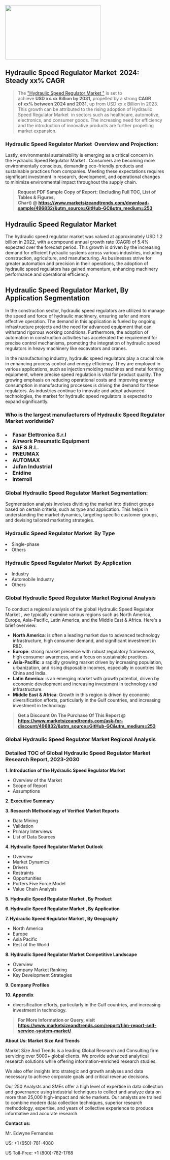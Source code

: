 <p><img class="alignnone size-medium wp-image-20088" src="https://ffe5etoiles.com/wp-content/uploads/2024/12/MST1-300x171.png" alt="" width="300" height="171" /></p><h2 id="ember46" class="ember-view reader-text-block__heading-2">Hydraulic Speed Regulator Market &nbsp;2024: Steady&nbsp;xx% CAGR</h2><blockquote id="ember47" class="ember-view reader-text-block__blockquote">The&nbsp;<a class="app-aware-link " href="https://www.marketsizeandtrends.com/download-sample/496832/&utm_source=GitHub-GC&utm_medium=253" target="_blank" data-test-app-aware-link="">"Hydraulic Speed Regulator Market "</a>&nbsp;is set to achieve&nbsp;<strong>USD&nbsp;xx.xx&nbsp;Billion by 2031,</strong>&nbsp;propelled by a strong&nbsp;<strong>CAGR of&nbsp;xx% between 2024 and 2031,</strong>&nbsp;up from USD xx.x Billion in 2023. This growth can be attributed to the rising adoption of&nbsp;Hydraulic Speed Regulator Market &nbsp;in sectors such as healthcare, automotive, electronics, and consumer goods. The increasing need for efficiency and the introduction of innovative products are further propelling market expansion.</blockquote><h3 id="ember48" class="ember-view reader-text-block__heading-3">Hydraulic Speed Regulator Market &nbsp;Overview and Projection:</h3><p id="ember49" class="ember-view reader-text-block__paragraph">Lastly, environmental sustainability is emerging as a critical concern in the&nbsp;Hydraulic Speed Regulator Market . Consumers are becoming more environmentally conscious, demanding eco-friendly products and sustainable practices from companies. Meeting these expectations requires significant investment in research, development, and operational changes to minimize environmental impact throughout the supply chain.</p><blockquote id="ember50" class="ember-view reader-text-block__blockquote"><strong>Request PDF Sample Copy of Report: (Including Full TOC, List of Tables &amp; Figures, Chart)&nbsp;@&nbsp;<strong><a href="https://www.marketsizeandtrends.com/download-sample/496832/&utm_source=GitHub-GC&utm_medium=253" target="_blank">https://www.marketsizeandtrends.com/download-sample/496832/&utm_source=GitHub-GC&utm_medium=253</a></strong></strong></blockquote><h3 class=""> <h2>Hydraulic Speed Regulator Market</h2><p>The hydraulic speed regulator market was valued at approximately USD 1.2 billion in 2022, with a compound annual growth rate (CAGR) of 5.4% expected over the forecast period. This growth is driven by the increasing demand for efficient hydraulic systems across various industries, including construction, agriculture, and manufacturing. As businesses strive for greater automation and precision in their operations, the adoption of hydraulic speed regulators has gained momentum, enhancing machinery performance and operational efficiency.</p><h2>Hydraulic Speed Regulator Market, By Application Segmentation</h2><p>In the construction sector, hydraulic speed regulators are utilized to manage the speed and force of hydraulic machinery, ensuring safer and more effective operation. The demand in this application is fueled by ongoing infrastructure projects and the need for advanced equipment that can withstand rigorous working conditions. Furthermore, the adoption of automation in construction activities has accelerated the requirement for precise control mechanisms, promoting the integration of hydraulic speed regulators in heavy machinery like excavators and cranes.</p><p>In the manufacturing industry, hydraulic speed regulators play a crucial role in enhancing process control and energy efficiency. They are employed in various applications, such as injection molding machines and metal forming equipment, where precise speed regulation is vital for product quality. The growing emphasis on reducing operational costs and improving energy consumption in manufacturing processes is driving the demand for these regulators. As industries continue to innovate and adopt advanced technologies, the market for hydraulic speed regulators is expected to expand significantly.</p></h3><h3 id="" class="">Who is the largest manufacturers of&nbsp;Hydraulic Speed Regulator Market worldwide?</h3><h3 class=""></Li><Li>Fasar Elettronica S.r.l</Li><Li> Airwork Pneumatic Equipment</Li><Li> SAF S.R.L.</Li><Li> PNEUMAX</Li><Li> AUTOMAX</Li><Li> Jufan Industrial</Li><Li> Enidine</Li><Li> Interroll</h3><h3 id="ember53" class="ember-view reader-text-block__heading-3">Global&nbsp;Hydraulic Speed Regulator Market Segmentation:</h3><p id="ember54" class="ember-view reader-text-block__paragraph">Segmentation analysis involves dividing the market into distinct groups based on certain criteria, such as type and application. This helps in understanding the market dynamics, targeting specific customer groups, and devising tailored marketing strategies.</p><h3 id="" class="">Hydraulic Speed Regulator Market &nbsp;By Type</h3><p></Li><Li>Single-phase</Li><Li> Others</p><h3 id="" class="">Hydraulic Speed Regulator Market &nbsp;By Application</h3><p class=""></Li><Li>Industry</Li><Li> Automobile Industry</Li><Li> Others</p><h3 id="ember62" class="ember-view reader-text-block__heading-3">Global Hydraulic Speed Regulator Market Regional Analysis</h3><p id="ember63" class="ember-view reader-text-block__paragraph">To conduct a regional analysis of the global Hydraulic Speed Regulator Market , we typically examine various regions such as North America, Europe, Asia-Pacific, Latin America, and the Middle East &amp; Africa. Here's a brief overview:</p><ul><li><strong>North America</strong>: is often a leading market due to advanced technology infrastructure, high consumer demand, and significant investment in R&amp;D.</li><li><strong>Europe</strong>: strong market presence with robust regulatory frameworks, high consumer awareness, and a focus on sustainable practices.</li><li><strong>Asia-Pacific</strong>: a rapidly growing market driven by increasing population, urbanization, and rising disposable incomes, especially in countries like China and India.</li><li><strong>Latin America</strong>: is an emerging market with growth potential, driven by economic development and increasing investment in technology and infrastructure.</li><li><strong>Middle East &amp; Africa</strong>: Growth in this region is driven by economic diversification efforts, particularly in the Gulf countries, and increasing investment in technology.</li></ul><blockquote id="ember61" class="ember-view reader-text-block__blockquote"><strong>Get a Discount On The Purchase Of This Report @ <strong><a href="https://html-cleaner.com/" target="">https://www.marketsizeandtrends.com/ask-for-discount/496832/&utm_source=GitHub-GC&utm_medium=253</a></strong></strong></blockquote><h3 id="ember62" class="ember-view reader-text-block__heading-3">Global Hydraulic Speed Regulator Market Regional Analysis</h3><h3 id="" class="">Detailed TOC of Global Hydraulic Speed Regulator Market Research Report, 2023-2030</h3><p id="" class=""><strong>1. Introduction of the Hydraulic Speed Regulator Market </strong></p><ul><li>Overview of the Market</li><li>Scope of Report</li><li>Assumptions</li></ul><p id="" class=""><strong>2. Executive Summary</strong></p><p id="" class=""><strong>3. Research Methodology of Verified Market Reports</strong></p><ul><li>Data Mining</li><li>Validation</li><li>Primary Interviews</li><li>List of Data Sources</li></ul><p id="" class=""><strong>4. Hydraulic Speed Regulator Market Outlook</strong></p><ul><li>Overview</li><li>Market Dynamics</li><li>Drivers</li><li>Restraints</li><li>Opportunities</li><li>Porters Five Force Model</li><li>Value Chain Analysis</li></ul><p id="" class=""><strong>5. Hydraulic Speed Regulator Market , By Product</strong></p><p id="" class=""><strong>6. Hydraulic Speed Regulator Market , By Application</strong></p><p id="" class=""><strong>7. Hydraulic Speed Regulator Market , By Geography</strong></p><ul><li>North America</li><li>Europe</li><li>Asia Pacific</li><li>Rest of the World</li></ul><p id="" class=""><strong>8. Hydraulic Speed Regulator Market Competitive Landscape</strong></p><ul><li>Overview</li><li>Company Market Ranking</li><li>Key Development Strategies</li></ul><p id="" class=""><strong>9. Company Profiles</strong></p><p id="" class=""><strong>10. Appendix</strong></p><ul><li>diversification efforts, particularly in the Gulf countries, and increasing investment in technology.</li></ul><blockquote id="ember65" class="ember-view reader-text-block__blockquote"><strong>For More Information or Query, visit <strong><strong><a href="https://html-cleaner.com/" target="">https://www.marketsizeandtrends.com/report/film-report-self-service-system-market/</a></strong></strong></strong></blockquote><p id="" class=""><strong>About Us: Market Size And Trends</strong></p><p id="" class="">Market Size And Trends is a leading Global Research and Consulting firm servicing over 5000+ global clients. We provide advanced analytical research solutions while offering information-enriched research studies.</p><p id="" class="">We also offer insights into strategic and growth analyses and data necessary to achieve corporate goals and critical revenue decisions.</p><p id="" class="">Our 250 Analysts and SMEs offer a high level of expertise in data collection and governance using industrial techniques to collect and analyze data on more than 25,000 high-impact and niche markets. Our analysts are trained to combine modern data collection techniques, superior research methodology, expertise, and years of collective experience to produce informative and accurate research.</p><p id="" class=""><strong>Contact us:</strong></p><p id="" class="">Mr. Edwyne Fernandes</p><p id="" class="">US: +1 (650)-781-4080</p><p id="" class="">US Toll-Free: +1 (800)-782-1768</p>
